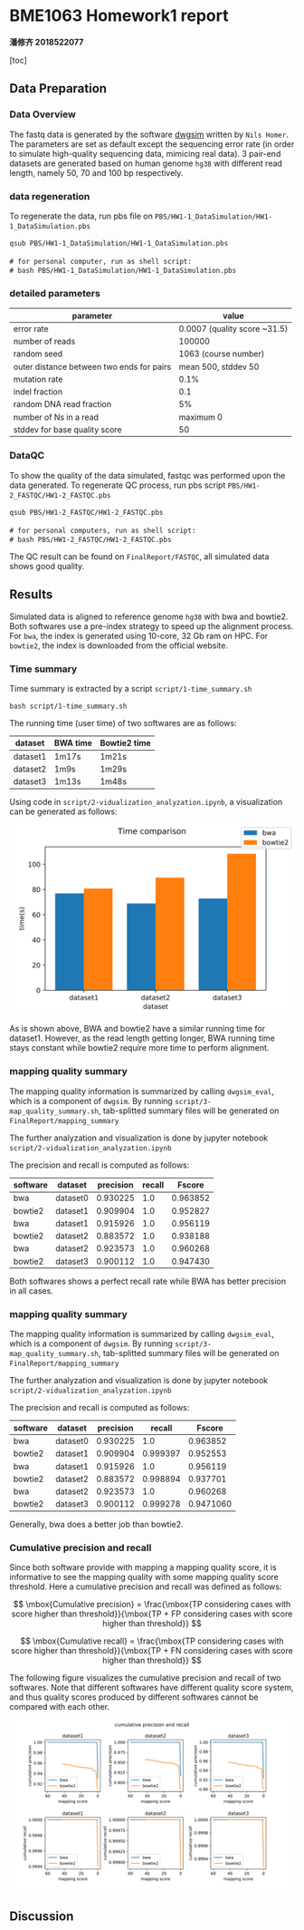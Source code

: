 # BME1063 Homework1 report
**潘修齐 2018522077**

[toc]

## Data Preparation

### Data Overview

The fastq data is generated by the software [dwgsim](https://github.com/nh13/DWGSIM) written by `Nils Homer`. The parameters are set as default except the sequencing error rate (in order to simulate high-quality sequencing data, mimicing real data). 3 pair-end datasets are generated based on human genome `hg38` with different read length, namely 50, 70 and 100 bp respectively.

### data regeneration

To regenerate the data, run pbs file on `PBS/HW1-1_DataSimulation/HW1-1_DataSimulation.pbs`

```shell
qsub PBS/HW1-1_DataSimulation/HW1-1_DataSimulation.pbs

# for personal computer, run as shell script:
# bash PBS/HW1-1_DataSimulation/HW1-1_DataSimulation.pbs
```

### detailed parameters

| parameter | value |
|-----------|-------|
| error rate | 0.0007 (quality score ~31.5) |
| number of reads | 100000 |
| random seed | 1063 (course number) |
| outer distance between two ends for pairs | mean 500, stddev 50|
| mutation rate | 0.1% |
| indel fraction | 0.1 |
| random DNA read fraction | 5% |
| number of Ns in a read | maximum 0 |
| stddev for base quality score | 50 |

### DataQC

To show the quality of the data simulated, fastqc was performed upon the data generated. To regenerate QC process, run pbs script `PBS/HW1-2_FASTQC/HW1-2_FASTQC.pbs`

```shell
qsub PBS/HW1-2_FASTQC/HW1-2_FASTQC.pbs

# for personal computers, run as shell script:
# bash PBS/HW1-2_FASTQC/HW1-2_FASTQC.pbs
```

The QC result can be found on `FinalReport/FASTQC`, all simulated data shows good quality.

## Results

Simulated data is aligned to reference genome `hg38` with bwa and bowtie2. Both softwares use a pre-index strategy to speed up the alignment process. For `bwa`, the index is generated using 10-core, 32 Gb ram on HPC. For `bowtie2`, the index is downloaded from the official website.

### Time summary

Time summary is extracted by a script `script/1-time_summary.sh`

```shell
bash script/1-time_summary.sh 
```

The running time (user time) of two softwares are as follows: 

| dataset | BWA time | Bowtie2 time |
|---------|----------|--------------|
| dataset1 | 1m17s   | 1m21s        |
| dataset2 | 1m9s    | 1m29s        |
| dataset3 | 1m13s   | 1m48s        |

Using code in `script/2-vidualization_analyzation.ipynb`, a visualization can be generated as follows:

![time comparison](images/time_comparison.svg)

As is shown above, BWA and bowtie2 have a similar running time for dataset1. However, as the read length getting longer, BWA running time stays constant while bowtie2 require more time to perform alignment.

### mapping quality summary

The mapping quality information is summarized by calling `dwgsim_eval`, which is a component of `dwgsim`. By running `script/3-map_quality_summary.sh`, tab-splitted summary files will be generated on `FinalReport/mapping_summary`

The further analyzation and visualization is done by jupyter notebook `script/2-vidualization_analyzation.ipynb`

The precision and recall is computed as follows:

|software | dataset | precision | recall | Fscore |
|---------|---------|-----------|--------|--------|
|bwa|dataset0 | 0.930225 | 1.0 | 0.963852 | 
| bowtie2 | dataset1 | 0.909904 | 1.0 | 0.952827 | 
| bwa | dataset1 | 0.915926 | 1.0 | 0.956119 |
| bowtie2 | dataset2 | 0.883572 | 1.0 | 0.938188 |
| bwa | dataset2 | 0.923573 | 1.0 | 0.960268 |
| bowtie2 | dataset3 | 0.900112 | 1.0 | 0.947430 | 

Both softwares shows a perfect recall rate while BWA has better precision in all cases.

### mapping quality summary

The mapping quality information is summarized by calling `dwgsim_eval`, which is a component of `dwgsim`. By running `script/3-map_quality_summary.sh`, tab-splitted summary files will be generated on `FinalReport/mapping_summary`

The further analyzation and visualization is done by jupyter notebook `script/2-vidualization_analyzation.ipynb`

The precision and recall is computed as follows:

|software | dataset | precision | recall | Fscore |
|---------|---------|-----------|--------|--------|
|bwa|dataset0 | 0.930225 | 1.0 | 0.963852 | 
| bowtie2 | dataset1 | 0.909904 | 0.999397 | 0.952553 | 
| bwa | dataset1 | 0.915926 | 1.0 | 0.956119 |
| bowtie2 | dataset2 | 0.883572 | 0.998894 | 0.937701 |
| bwa | dataset2 | 0.923573 | 1.0 | 0.960268 |
| bowtie2 | dataset3 | 0.900112 | 0.999278 | 0.9471060 | 

Generally, bwa does a better job than bowtie2.

### Cumulative precision and recall

Since both software provide with mapping a mapping quality score, it is informative to see the mapping quality with some mapping quality score threshold. Here a cumulative precision and recall was defined as follows:

$$
\mbox{Cumulative precision} = \frac{\mbox{TP considering cases with score higher than threshold}}{\mbox{TP + FP considering cases with score higher than threshold}} 
$$

$$
\mbox{Cumulative recall} = \frac{\mbox{TP considering cases with score higher than threshold}}{\mbox{TP + FN considering cases with score higher than threshold}}
$$

The following figure visualizes the cumulative precision and recall of two softwares. Note that different softwares have different quality score system, and thus quality scores produced by different softwares cannot be compared with each other.

![](images/cumulative_precision_recall.svg)

## Discussion